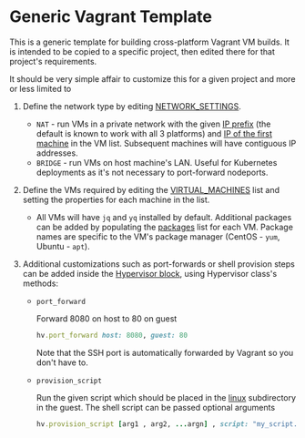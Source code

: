 # Generic Vagrant Template

This is a generic template for building cross-platform Vagrant VM builds. It is intended to be copied to a specific project, then edited there for that project's requirements.

It should be very simple affair to customize this for a given project and more or less limited to

1. Define the network type by editing [NETWORK_SETTINGS](./Vagrantfile#L9).
    * `NAT` - run VMs in a private network with the given [IP prefix](./Vagrantfile#L11) (the default is known to work with all 3 platforms) and [IP of the first machine](./Vagrantfile#L12) in the VM list. Subsequent machines will have contiguous IP addresses.
    * `BRIDGE` - run VMs on host machine's LAN. Useful for Kubernetes deployments as it's not necessary to port-forward nodeports.
1. Define the VMs required by editing the [VIRTUAL_MACHINES](./Vagrantfile#L16) list and setting the properties for each machine in the list.
    * All VMs will have `jq` and `yq` installed by default. Additional packages can be added by populating the [packages](./Vagrantfile#L22) list for each VM. Package names are specific to the VM's package manager (CentOS - `yum`, Ubuntu - `apt`).
1. Additional customizations such as port-forwards or shell provision steps can be added inside the [Hypervisor block](./Vagrantfile#L42-L45), using Hypervisor class's methods:

    * `port_forward`

        Forward 8080 on host to 80 on guest

        ```ruby
        hv.port_forward host: 8080, guest: 80
        ```

        Note that the SSH port is automatically forwarded by Vagrant so you don't have to.

    * `provision_script`

        Run the given script which should be placed in the [linux](./linux/) subdirectory in the guest. The shell script can be passed optional arguments

        ```ruby
        hv.provision_script [arg1 , arg2, ...argn] , script: "my_script.sh"
        ```
